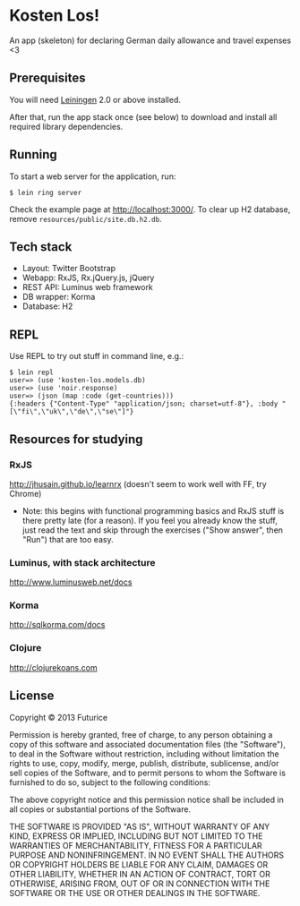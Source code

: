 # Kosten Los!

An app (skeleton) for declaring German daily allowance and travel expenses <3

## Prerequisites

You will need [Leiningen][1] 2.0 or above installed.

[1]: https://github.com/technomancy/leiningen

After that, run the app stack once (see below) to download and install all required library dependencies.

## Running

To start a web server for the application, run:

    $ lein ring server

Check the example page at [http://localhost:3000/](http://localhost:3000/).
To clear up H2 database, remove `resources/public/site.db.h2.db`.

## Tech stack

* Layout: Twitter Bootstrap
* Webapp: RxJS, Rx.jQuery.js, jQuery
* REST API: Luminus web framework
* DB wrapper: Korma
* Database: H2

## REPL

Use REPL to try out stuff in command line, e.g.:

    $ lein repl
    user=> (use 'kosten-los.models.db)
    user=> (use 'noir.response)
    user=> (json (map :code (get-countries)))
    {:headers {"Content-Type" "application/json; charset=utf-8"}, :body "[\"fi\",\"uk\",\"de\",\"se\"]"}

## Resources for studying

### RxJS

http://jhusain.github.io/learnrx (doesn't seem to work well with FF, try Chrome)

* Note: this begins with functional programming basics and RxJS stuff is there pretty late (for a reason). If you feel you already know the stuff, just read the text and skip through the exercises ("Show answer", then "Run") that are too easy.

### Luminus, with stack architecture

http://www.luminusweb.net/docs

### Korma

http://sqlkorma.com/docs

### Clojure

http://clojurekoans.com

## License

Copyright © 2013 Futurice

Permission is hereby granted, free of charge, to any person obtaining a copy of this software and associated documentation files (the "Software"), to deal in the Software without restriction, including without limitation the rights to use, copy, modify, merge, publish, distribute, sublicense, and/or sell copies of the Software, and to permit persons to whom the Software is furnished to do so, subject to the following conditions:

The above copyright notice and this permission notice shall be included in all copies or substantial portions of the Software.

THE SOFTWARE IS PROVIDED "AS IS", WITHOUT WARRANTY OF ANY KIND, EXPRESS OR IMPLIED, INCLUDING BUT NOT LIMITED TO THE WARRANTIES OF MERCHANTABILITY, FITNESS FOR A PARTICULAR PURPOSE AND NONINFRINGEMENT. IN NO EVENT SHALL THE AUTHORS OR COPYRIGHT HOLDERS BE LIABLE FOR ANY CLAIM, DAMAGES OR OTHER LIABILITY, WHETHER IN AN ACTION OF CONTRACT, TORT OR OTHERWISE, ARISING FROM, OUT OF OR IN CONNECTION WITH THE SOFTWARE OR THE USE OR OTHER DEALINGS IN THE SOFTWARE.

